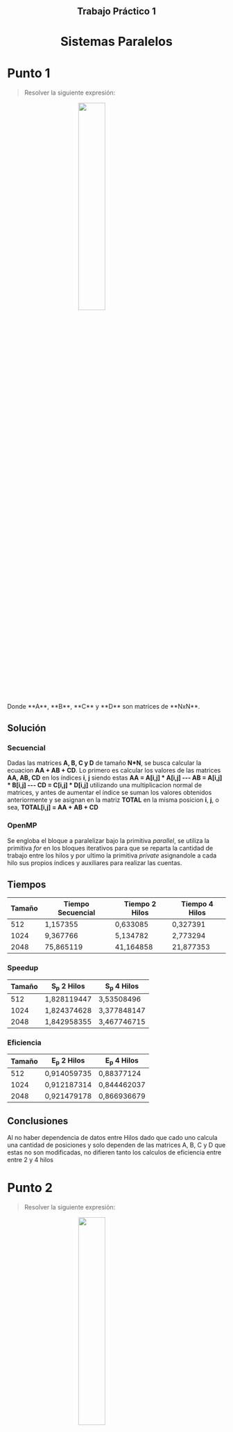 <style>
.annotation {
    width: 100%;
    text-align: right;
    font-style: italic;
    font-size: 12px;
}
.title {
    text-align: center !important;
}

.title > h1 {
    border: none;
}

.equation {
    display: block;
    margin-left: auto;
    margin-right: auto;
    margin-top: 15px;
    margin-bottom: 15px;
    width: 35%;
}
</style>

<div class="title">
  <h2>Trabajo Práctico 1</h2>
  <h1>Sistemas Paralelos</h1>
</div>

# Punto 1

> Resolver la siguiente expresión:
<img class='equation' src='img/punto1.png'>
Donde **A**, **B**, **C** y **D** son matrices de **NxN**.

## Solución

### Secuencial

 Dadas las matrices **A, B, C y D** de tamaño **N*N**, se busca calcular la ecuacion **AA + AB + CD**. Lo primero es calcular los valores de las matrices **AA, AB, CD** en los índices **i**, **j** siendo estas __AA = A[i,j] * A[i,j] --- AB = A[i,j] * B[i,j] --- CD = C[i,j] * D[i,j]__ utilizando una multiplicacion normal de matrices, y antes de aumentar el índice se suman los valores obtenidos anteriormente y se asignan en la matriz **TOTAL** en la misma posicion **i**, **j**, o sea, __TOTAL[i,j] = AA + AB + CD__

### OpenMP

Se engloba el bloque a paralelizar bajo la primitiva _parallel_, se utiliza la primitiva _for_ en los bloques iterativos para que se reparta la cantidad de trabajo entre los hilos y por ultimo la primitiva _private_ asignandole a cada hilo sus propios índices y auxiliares para realizar las cuentas.

## Tiempos

| Tamaño | Tiempo Secuencial | Tiempo 2 Hilos | Tiempo 4 Hilos |
|--------|-------------------|------------------|------------------|
|   512  |     1,157355      |     0,633085     |     0,327391     |
|  1024  |     9,367766      |     5,134782     |     2,773294     |
|  2048  |     75,865119     |     41,164858    |     21,877353    |

### Speedup

| Tamaño | S<sub>p</sub> 2 Hilos | S<sub>p</sub> 4 Hilos |
|--------|-------------------------|-------------------------|
|   512  |       1,828119447       |       3,53508496        |
|  1024  |       1,824374628       |       3,377848147       |
|  2048  |       1,842958355       |       3,467746715       |

### Eficiencia

| Tamaño | E<sub>p</sub> 2 Hilos | E<sub>p</sub> 4 Hilos |
|--------|-------------------------|-------------------------|
|   512  |       0,914059735       |       0,88377124        |
|  1024  |       0,912187314       |       0,844462037       |
|  2048  |       0,921479178       |       0,866936679       |

## Conclusiones

Al no haber dependencia de datos entre Hilos dado que cado uno calcula una cantidad de posiciones y solo dependen de las matrices A, B, C y D que estas no son modificadas, no difieren tanto los calculos de eficiencia entre entre 2 y 4 hilos

# Punto 2

> Resolver la siguiente expresión:
<img class='equation' src='img/punto2.png'>
Donde **M<sub>i</sub>** son matrices cuadradas de **NxN**. **minM<sub>i</sub>** y **maxM<sub>i</sub>** son el mínimo y el máximo valor de los elementos de la matriz **M<sub>i</sub>**, respectivamente.
**avgM<sub>i</sub>** es el valor promedio de los elementos de la matriz **M<sub>i</sub>**

## Solución

### Secuencial 

Tenemos una arreglo de tamaño de **M** matrices de **N*N** cada una.

Recorremos este arreglo y en cada matriz buscamos el minimo, el maximo y vamos sumando los valores de cada posicion de la misma para luego dividir ese total por el tamaño de la matriz y obtener un promedio. Terminado esto realizamos la ecuacion "__(maximo - minimo)/promedio__" la cual una vez calculada, utilizamos su valor para multiplicar la matriz actual. Y por ultimo terminado la multiplicacion avanzamos a la siguiente matriz.

Finalizado el recorrido del vector, lo volvemos a recorrer para obtener la sumatoria de las matrices

### Pthreads

Se divide el vector para que cada thread calcule la misma cantidad de matrices. Una vez calculado se divide la sumatoria, cada hilo posee un auxiliar local para calcular su sumatoria que luego se suma en una matriz compartida utilizando exclusion mutua

## Tiempos

| Tamaño | Tiempo Secuencial | Tiempo 2 Hilos | Tiempo 4 Hilos |
|--------|-------------------|------------------|------------------|
|   512  |     0,374618      |     0,197695     |     0,123818     |
|  1024  |     1,457437      |     0,812408     |     0,550743     |
|  2048  |     5,823712      |     3,204458     |     2,168532     |

### Speedup

| Tamaño | S<sub>p</sub> 2 Hilos | S<sub>p</sub> 4 Hilos |
|--------|-------------------------|-------------------------|
|   512  |       1,894929057       |       3,025553635       |
|  1024  |       1,793971798       |       2,64631053        |
|  2048  |       1,817378165       |       2,685555021       |

### Eficiencia

| Tamaño | E<sub>p</sub> 2 Hilos | E<sub>p</sub> 4 Hilos |
|--------|-------------------------|-------------------------|
|   512  |       0,947464528       |       0,756388409       |
|  1024  |       0,896985874       |       0,661577633       |
|  2048  |       0,908689083       |       0,671388755       |

## Conclusiones

No hay dependencia de datos dado que cada hilo calcula __M/hilos__ matrices, pero, al haber una exclusion mutua y al ser una muestra tan chica se nota la diferencia de perfomance entre 2 y 4 hilos, si fuera una muestra mas grande seria como el Ejercicio 1 y seria eficiente tanto para 2 como 4 hilos
